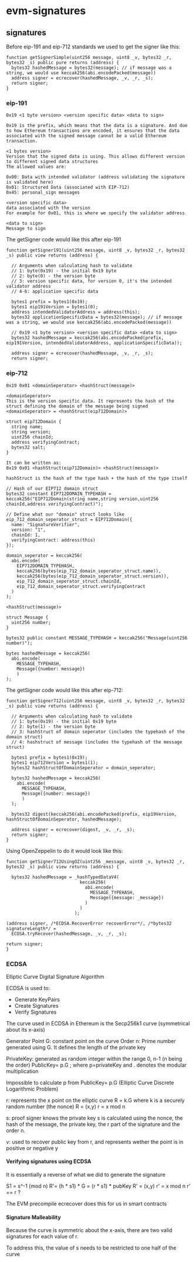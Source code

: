 # evm-signatures

## signatures

Before eip-191 and eip-712 standards we used to get the signer like this:

```
function getSignerSimple(uint256 message, uint8 _v, bytes32 _r, bytes32 _s) public pure returns (address) {
  bytes32 hashedMessage = bytes32(message); // if message was a string, we would use keccak256(abi.encodePacked(message))
  address signer = ecrecover(hashedMessage, _v, _r, _s);
  return signer;
}
```

### eip-191

```
0x19 <1 byte version> <version specific data> <data to sign>
```
```
0x19 is the prefix, which means that the data is a signature. And due to how Ethereum transactions are encoded, it ensures that the data associated with the signed message cannot be a valid Ethereum transaction.
```

```
<1 bytes version> 
Version that the signed data is using. This allows different version to different signed data structures
The allowed values are:

0x00: Data with intended validator (address validating the signature is validated here)
0x01: Structured Data (associated with EIP-712)
0x45: personal_sign messages
```

```
<version specific data>
data associated with the version
For example for 0x01, this is where we specify the validator address
```

```
<data to sign>
Message to sign
```

The getSigner code would like this after eip-191

```
function getSigner191(uint256 message, uint8 _v, bytes32 _r, bytes32 _s) public view returns (address) {

  // Arguments when calculating hash to validate
  // 1: byte(0x19) - the initial 0x19 byte
  // 2: byte(0) - the version byte
  // 3: version specific data, for version 0, it's the intended validator address
  // 4-6: application specific data

  bytes1 prefix = bytes1(0x19);
  bytes1 eip191Version = bytes1(0);
  address intendedValidatorAddress = address(this);
  bytes32 applicationSpecificData = bytes32(message); // if message was a string, we would use keccak256(abi.encodePacked(message))

  // 0x19 <1 byte version> <version specific data> <data to sign>
  bytes32 hashedMessage = keccak256(abi.encodePacked(prefix, eip191Version, intendedValidatorAddress, applicationSpecificData));

  address signer = ecrecover(hashedMessage, _v, _r, _s);
  return signer;
```

### eip-712

```
0x19 0x01 <domainSeperator> <hashStruct(message)>
```

```
<domainSeperator>
This is the version specific data. It represents the hash of the struct defining the domain of the message being signed
<domainSeperator> = <hashStruct(eip712Domain)>

struct eip712Domain {
  string name;
  string version;
  uint256 chainId;
  address verifyingContract;
  bytes32 salt;
}

It can be written as:
0x19 0x01 <hashStruct(eip712Domain)> <hashStruct(message)>
```

```
hashStruct is the hash of the type hash + the hash of the type itself

// Hash of our EIP712 domain struct
bytes32 constant EIP712DOMAIN_TYPEHASH = keccak256("EIP712Domain(string name,string version,uint256 chainId,address verifyingContract)");

// Define what our "domain" struct looks like
eip_712_domain_seperator_struct = EIP712Domain({
  name: "SignatureVerifier",
  version: "1",
  chainId: 1,
  verifyingContract: address(this)
});

domain_seperator = keccak256(
  abi.encode(
    EIP712DOMAIN_TYPEHASH,
    keccak256(bytes(eip_712_domain_seperator_struct.name)),
    keccak256(bytes(eip_712_domain_seperator_struct.version)),
    eip_712_domain_seperator_struct.chainId,
    eip_712_domain_seperator_struct.verifyingContract
  )
);
```

```
<hashStruct(message)>

struct Message {
  uint256 number;
}

bytes32 public constant MESSAGE_TYPEHASH = keccak256("Message(uint256 number)");

bytes hashedMessage = keccak256(
  abi.encode(
    MESSAGE_TYPEHASH,
    Message({number: message})
    )
);
```

The getSigner code would like this after eip-712:

```
function getSigner712(uint256 message, uint8 _v, bytes32 _r, bytes32 _s) public view returns (address) {

  // Arguments when calculating hash to validate
  // 1: byte(0x19) - the initial 0x19 byte
  // 2: byte(1) - the version byte
  // 3: hashStruct of domain seperator (includes the typehash of the domain struct)
  // 4: hashstruct of message (includes the typehash of the message struct)

  bytes1 prefix = bytes1(0x19);
  bytes1 eip712Version = bytes1(1);
  bytes32 hashStructOfDomainSeperator = domain_seperator;

  bytes32 hashedMessage = keccak256(
    abi.encode(
      MESSAGE_TYPEHASH,
      Message({number: message})
      )
  );

  bytes32 digest(keccak256(abi.encodePacked(prefix, eip19Version, hashStructOfDomainSeperator, hashedMessage);

  address signer = ecrecover(digest, _v, _r, _s);
  return signer;
}
```

Using OpenZeppelin to do it would look like this:

```
function getSigner712UsingOZ(uint256 _message, uint8 _v, bytes32 _r, bytes32 _s) public view returns (address) {

  bytes32 hashedMessage = _hashTypedDataV4(
                            keccak256(
                              abi.encode(
                                MESSAGE_TYPEHASH,
                                Message({message: _message})
                              )
                            )
                          );

(address signer, /*ECDSA.RecoverError recoverError*/, /*bytes32 signatureLength*/ = 
  ECDSA.tryRecover(hashedMessage, _v, _r, _s);

return signer;
}
```

### ECDSA

Elliptic Curve Digital Signature Algorithm

ECDSA is used to:
 - Generate KeyPairs
 - Create Signatures
 - Verify Signatures

The curve used in ECDSA in Ethereum is the Secp256k1 curve (symmetrical about its x-axis)

Generator Point G: constant point on the curve
Order n: Prime number generated using G. It defines the length of the private key

PrivateKey: generated as random integer within the range 0, n-1 (n being the order)
PublicKey= p.G  ; where p=privateKey and . denotes the modular multiplication

Impossible to calculate p from PublicKey= p.G (Elliptic Curve Discrete Logarithmic Problem)

r: represents the x point on the elliptic curve
R = k.G where k is a securely random number (the nonce)
R = (x,y)
r = x mod n

s: proof signer knows the private key
s is calculated using the nonce, the hash of the message, the private key, the r part of the signature and the order n.

v: used to recover public key from r, and represents wether the point is in positive or negative y


#### Verifying signatures using ECDSA

It is essentially a reverse of what we did to generate the signature

S1 = s^-1 (mod n)
R'= (h * s1) * G = (r * s1) * pubKey
R' = (x,y)
r' = x mod n
r' == r ?

The EVM precompile ecrecover does this for us in smart contracts

#### Signature Malleability

Because the curve is symmetric about the x-axis, there are two valid signatures for each value of r.

To address this, the value of s needs to be restricted to one half of the curve









